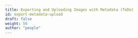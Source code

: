 ```yaml
---
title: Exporting and Uploading Images with Metadata (ToDo)
id: export-metadata-upload
draft: false
weight: 50
author: "people"
---
```

